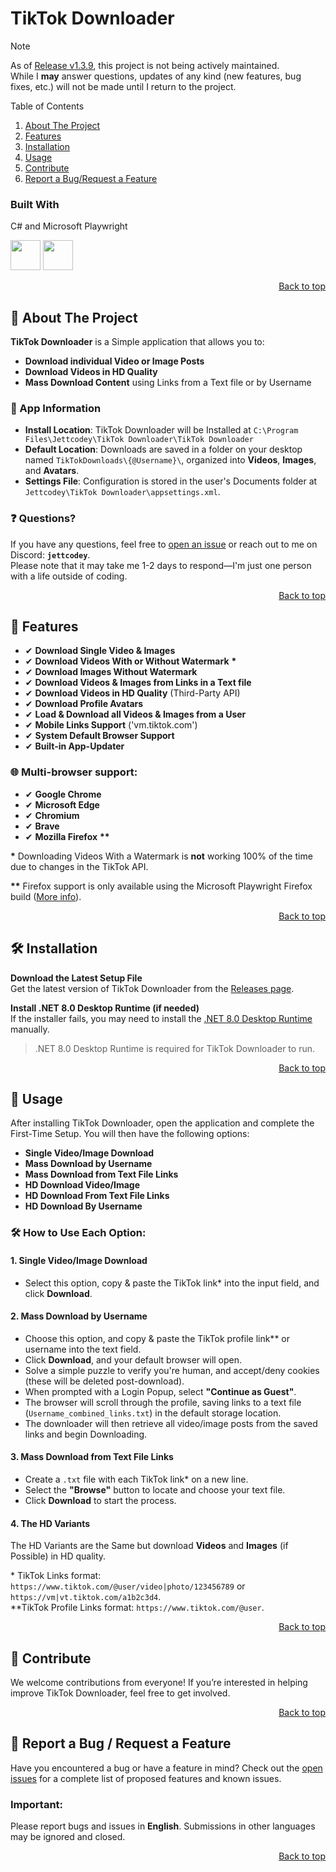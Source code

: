 <!--
##########################################
#           TikTok Downloader            #
#           Made by Jettcodey            #
#                © 2024                  #
#           DO NOT REMOVE THIS           #
##########################################
-->
# TikTok Downloader
<!-- # ⚠ THE APPLICATION ISN'T WORKING RIGHT NOW DUE TO RECENT TIKTOK API UPDATES ⚠ -->

<!-- # ⚠ The Update Server is currently down for Maintenance. I´m working hard to bring it back online. ⚠ -->

<!-- > [!NOTE]
> Some features of the application are not always working 100% right now due to changes in the TikTok API. -->

<!-- > [!NOTE]
> The application is currently undergoing refactoring and a small rewrite. -->

> [!NOTE] 
> As of [Release v1.3.9](https://github.com/Jettcodey/TikTok-Downloader/releases/tag/Release-1.3.9), this project is not being actively maintained.\
While I **may** answer questions, updates of any kind (new features, bug fixes, etc.) will not be made until I return to the project.

<!-- TABLE OF CONTENTS -->
<summary>Table of Contents</summary>
 <ol>
   <li><a href="#-about-the-project">About The Project</a></li>
   <li><a href="#-features">Features</a></li>
   <li><a href="#%EF%B8%8F-installation">Installation</a></li>
   <li><a href="#-usage">Usage</a></li>
   <li><a href="#-contribute">Contribute</a></li>
   <li><a href="#-report-a-bug--request-a-feature">Report a Bug/Request a Feature</a></li>
 </ol>

### Built With
C# and Microsoft Playwright

<img src="https://github.com/Jettcodey/TikTok-Downloader/assets/163922510/aca578ae-4c24-490f-96f2-4c19a16fe9e6" width="48" height="48">
<img src="https://github.com/Jettcodey/TikTok-Downloader/assets/163922510/e36d2e7e-689f-4927-aadb-42b8a7d1de2d" width="48" height="48">

<!--![csharpIcon](https://github.com/Jettcodey/TikTok-Downloader/assets/163922510/aca578ae-4c24-490f-96f2-4c19a16fe9e6)
![Playwright](https://github.com/Jettcodey/TikTok-Downloader/assets/163922510/e36d2e7e-689f-4927-aadb-42b8a7d1de2d)-->

<p align="right"><a href="#tiktok-downloader">Back to top</a></p>

<!-- ABOUT THE PROJECT -->
## 📁 About The Project

**TikTok Downloader** is a Simple application that allows you to:

- **Download individual Video or Image Posts**
- **Download Videos in HD Quality**
- **Mass Download Content** using Links from a Text file or by Username

### 💾 App Information
- **Install Location**: TikTok Downloader will be Installed at `C:\Program Files\Jettcodey\TikTok Downloader\TikTok Downloader`
- **Default Location**: Downloads are saved in a folder on your desktop named `TikTokDownloads\{@Username}\`, organized into **Videos**, **Images**, and **Avatars**.
- **Settings File**: Configuration is stored in the user's Documents folder at `Jettcodey\TikTok Downloader\appsettings.xml`.

### ❓ Questions?  
If you have any questions, feel free to [open an issue](https://github.com/Jettcodey/TikTok-Downloader/issues) or reach out to me on Discord: **`jettcodey`**.  
Please note that it may take me 1-2 days to respond—I'm just one person with a life outside of coding.

<p align="right"><a href="#tiktok-downloader">Back to top</a></p>

<!-- Features -->
## 🚀 Features

- ✔ **Download Single Video & Images**
- ✔ **Download Videos With or Without Watermark** **\***
- ✔ **Download Images Without Watermark**
- ✔ **Download Videos & Images from Links in a Text file**
- ✔ **Download Videos in HD Quality** (Third-Party API)
- ✔ **Download Profile Avatars**
- ✔ **Load & Download all Videos & Images from a User**
- ✔ **Mobile Links Support** ('vm.tiktok.com')
- ✔ **System Default Browser Support**
- ✔ **Built-in App-Updater**

### 🌐 **Multi-browser support**:
  - ✔ **Google Chrome**
  - ✔ **Microsoft Edge**
  - ✔ **Chromium**
  - ✔ **Brave**
  - ✔ **Mozilla Firefox** **\*\***

**\*** Downloading Videos With a Watermark is **not** working 100% of the time due to changes in the TikTok API.

**\*\*** Firefox support is only available using the Microsoft Playwright Firefox build ([More info](https://playwright.dev/dotnet/docs/browsers#firefox)).

<p align="right"><a href="#tiktok-downloader">Back to top</a></p>

<!-- Installation -->
## 🛠️ Installation

**Download the Latest Setup File**  
   Get the latest version of TikTok Downloader from the [Releases page](https://github.com/Jettcodey/TikTok-Downloader/releases/latest).

**Install .NET 8.0 Desktop Runtime (if needed)**  
   If the installer fails, you may need to install the [.NET 8.0 Desktop Runtime](https://dotnet.microsoft.com/en-us/download/dotnet/8.0) manually.

>.NET 8.0 Desktop Runtime is required for TikTok Downloader to run.

<p align="right"><a href="#tiktok-downloader">Back to top</a></p>

<!-- Usage -->
## 📖 Usage

After installing TikTok Downloader, open the application and complete the First-Time Setup. You will then have the following options:

- **Single Video/Image Download**
- **Mass Download by Username**
- **Mass Download from Text File Links**
- **HD Download Video/Image**
- **HD Download From Text File Links**
- **HD Download By Username**

### 🛠️ How to Use Each Option:

#### 1. Single Video/Image Download
- Select this option, copy & paste the TikTok link* into the input field, and click **Download**.

#### 2. Mass Download by Username
- Choose this option, and copy & paste the TikTok profile link** or username into the text field.  
- Click **Download**, and your default browser will open. 
- Solve a simple puzzle to verify you're human, and accept/deny cookies (these will be deleted post-download). 
- When prompted with a Login Popup, select **"Continue as Guest"**. 
- The browser will scroll through the profile, saving links to a text file (`Username_combined_links.txt`) in the default storage location. 
- The downloader will then retrieve all video/image posts from the saved links and begin Downloading.

#### 3. Mass Download from Text File Links
- Create a `.txt` file with each TikTok link* on a new line. 
- Select the **"Browse"** button to locate and choose your text file. 
- Click **Download** to start the process.

#### 4. The HD Variants
The HD Variants are the Same but download **Videos** and **Images** (if Possible) in HD quality.

\* TikTok Links format: `https://www.tiktok.com/@user/video|photo/123456789` or `https://vm|vt.tiktok.com/a1b2c3d4`.  
**TikTok Profile Links format: `https://www.tiktok.com/@user`.

<p align="right"><a href="#tiktok-downloader">Back to top</a></p>

<!-- Contribute -->
## 🤝 Contribute

We welcome contributions from everyone! If you’re interested in helping improve TikTok Downloader, feel free to get involved.

<p align="right"><a href="#tiktok-downloader">Back to top</a></p>

<!-- Report a bug -->
## 🐞 Report a Bug / Request a Feature

Have you encountered a bug or have a feature in mind? Check out the [open issues](https://github.com/Jettcodey/TikTok-Downloader/issues) for a complete list of proposed features and known issues.

### **Important:**  
Please report bugs and issues in **English**. Submissions in other languages may be ignored and closed.

<p align="right"><a href="#tiktok-downloader">Back to top</a></p>
